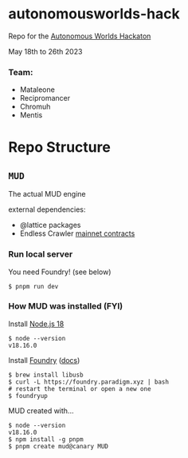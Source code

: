 # autonomousworlds-hack

Repo for the [Autonomous Worlds Hackaton](https://ethglobal.com/events/autonomous)

May 18th to 26th 2023

### Team:

* Mataleone
* Recipromancer
* Chromuh
* Mentis


# Repo Structure

## `MUD`

The actual MUD engine

external dependencies:

* @lattice packages
* Endless Crawler [mainnet contracts](https://etherscan.io/address/0x8e70b94c57b0cbc9807c0f58bc251f4cd96acdb0#code)


### Run local server

You need Foundry! (see below)

```
$ pnpm run dev
```



### How MUD was installed (FYI)

Install [Node.js 18](https://nodejs.org/en/download)

```
$ node --version
v18.16.0
```

Install [Foundry](https://github.com/foundry-rs) ([docs](https://book.getfoundry.sh/getting-started/installation))

```
$ brew install libusb
$ curl -L https://foundry.paradigm.xyz | bash
# restart the terminal or open a new one
$ foundryup
```

MUD created with...

```
$ node --version
v18.16.0
$ npm install -g pnpm
$ pnpm create mud@canary MUD
```



